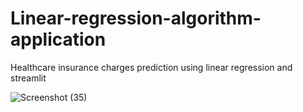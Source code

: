# Linear-regression-algorithm-application
Healthcare insurance charges prediction using linear regression and streamlit

![Screenshot (35)](https://user-images.githubusercontent.com/39405799/190870728-facad1c7-6670-42c4-96fa-e94ac6331d34.png)

